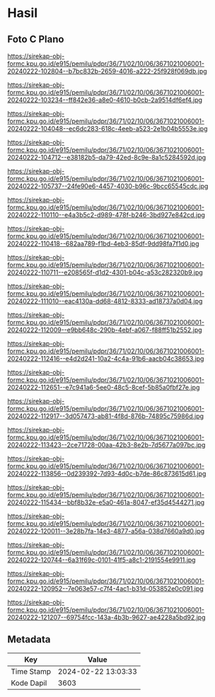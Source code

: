 # Hasil

## Foto C Plano

https://sirekap-obj-formc.kpu.go.id/e915/pemilu/pdpr/36/71/02/10/06/3671021006001-20240222-102804--b7bc832b-2659-4016-a222-25f928f069db.jpg

https://sirekap-obj-formc.kpu.go.id/e915/pemilu/pdpr/36/71/02/10/06/3671021006001-20240222-103234--ff842e36-a8e0-4610-b0cb-2a9514df6ef4.jpg

https://sirekap-obj-formc.kpu.go.id/e915/pemilu/pdpr/36/71/02/10/06/3671021006001-20240222-104048--ec6dc283-618c-4eeb-a523-2e1b04b5553e.jpg

https://sirekap-obj-formc.kpu.go.id/e915/pemilu/pdpr/36/71/02/10/06/3671021006001-20240222-104712--e38182b5-da79-42ed-8c9e-8a1c5284592d.jpg

https://sirekap-obj-formc.kpu.go.id/e915/pemilu/pdpr/36/71/02/10/06/3671021006001-20240222-105737--24fe90e6-4457-4030-b96c-9bcc65545cdc.jpg

https://sirekap-obj-formc.kpu.go.id/e915/pemilu/pdpr/36/71/02/10/06/3671021006001-20240222-110110--e4a3b5c2-d989-478f-b246-3bd927e842cd.jpg

https://sirekap-obj-formc.kpu.go.id/e915/pemilu/pdpr/36/71/02/10/06/3671021006001-20240222-110418--682aa789-f1bd-4eb3-85df-9dd98fa7f1d0.jpg

https://sirekap-obj-formc.kpu.go.id/e915/pemilu/pdpr/36/71/02/10/06/3671021006001-20240222-110711--e208565f-d1d2-4301-b04c-a53c282320b9.jpg

https://sirekap-obj-formc.kpu.go.id/e915/pemilu/pdpr/36/71/02/10/06/3671021006001-20240222-111010--eac4130a-dd68-4812-8333-ad18737a0d04.jpg

https://sirekap-obj-formc.kpu.go.id/e915/pemilu/pdpr/36/71/02/10/06/3671021006001-20240222-112009--e9bb648c-290b-4ebf-a067-f88ff51b2552.jpg

https://sirekap-obj-formc.kpu.go.id/e915/pemilu/pdpr/36/71/02/10/06/3671021006001-20240222-112416--e4d2d241-10a2-4c4a-91b6-aacb04c38653.jpg

https://sirekap-obj-formc.kpu.go.id/e915/pemilu/pdpr/36/71/02/10/06/3671021006001-20240222-112651--e7c941a6-5ee0-48c5-8cef-5b85a0fbf27e.jpg

https://sirekap-obj-formc.kpu.go.id/e915/pemilu/pdpr/36/71/02/10/06/3671021006001-20240222-112917--3d057473-ab81-4f8d-876b-74895c75986d.jpg

https://sirekap-obj-formc.kpu.go.id/e915/pemilu/pdpr/36/71/02/10/06/3671021006001-20240222-113423--2ce71728-00aa-42b3-8e2b-7d5677a097bc.jpg

https://sirekap-obj-formc.kpu.go.id/e915/pemilu/pdpr/36/71/02/10/06/3671021006001-20240222-113856--0d239392-7d93-4d0c-b7de-86c873615d61.jpg

https://sirekap-obj-formc.kpu.go.id/e915/pemilu/pdpr/36/71/02/10/06/3671021006001-20240222-115434--bbf8b32e-e5a0-461a-8047-ef35d4544271.jpg

https://sirekap-obj-formc.kpu.go.id/e915/pemilu/pdpr/36/71/02/10/06/3671021006001-20240222-120011--3e28b7fa-14e3-4877-a56a-038d7660a9d0.jpg

https://sirekap-obj-formc.kpu.go.id/e915/pemilu/pdpr/36/71/02/10/06/3671021006001-20240222-120744--6a31f69c-0101-41f5-a8c1-2191554e9911.jpg

https://sirekap-obj-formc.kpu.go.id/e915/pemilu/pdpr/36/71/02/10/06/3671021006001-20240222-120952--7e063e57-c7f4-4ac1-b31d-053852e0c091.jpg

https://sirekap-obj-formc.kpu.go.id/e915/pemilu/pdpr/36/71/02/10/06/3671021006001-20240222-121207--69754fcc-143a-4b3b-9627-ae4228a5bd92.jpg


## Metadata

| Key        | Value               |
| ---------- | ------------------- |
| Time Stamp | 2024-02-22 13:03:33 |
| Kode Dapil | 3603                |



